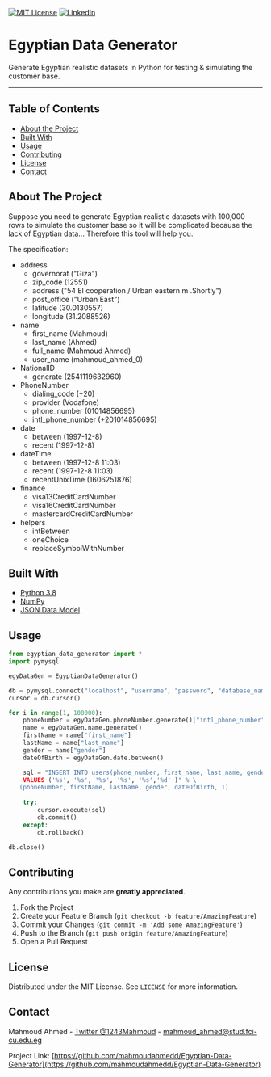 [![MIT License][license-shield]][license-url]
[![LinkedIn][linkedin-shield]][linkedin-url]

# Egyptian Data Generator
Generate Egyptian realistic datasets in Python for testing &amp; simulating the customer base.
<hr>


<!-- TABLE OF CONTENTS -->
## Table of Contents

* [About the Project](#about-the-project)
* [Built With](#built-with)
* [Usage](#usage)
* [Contributing](#contributing)
* [License](#license)
* [Contact](#contact)



<!-- ABOUT THE PROJECT -->
## About The Project

Suppose you need to generate Egyptian realistic datasets with 100,000 rows to simulate the customer base so it will be complicated because the lack of Egyptian data... Therefore this tool will help you.

The specification:

* address
  * governorat      ("Giza")
  * zip_code        (12551)
  * address         ("54 El cooperation / Urban eastern m .Shortly")
  * post_office     ("Urban East")
  * latitude        (30.0130557)
  * longitude       (31.2088526)
* name
  * first_name      (Mahmoud)
  * last_name       (Ahmed)
  * full_name       (Mahmoud Ahmed)
  * user_name       (mahmoud_ahmed_0)
* NationalID
  * generate        (2541119632960)
* PhoneNumber
  * dialing_code     (+20)
  * provider         (Vodafone)
  * phone_number     (01014856695)
  * intl_phone_number (+201014856695)
* date
  * between         (1997-12-8)
  * recent          (1997-12-8)
* dateTime
  * between         (1997-12-8 11:03)
  * recent          (1997-12-8 11:03)
  * recentUnixTime  (1606251876)
* finance
  * visa13CreditCardNumber 
  * visa16CreditCardNumber
  * mastercardCreditCardNumber
* helpers
  * intBetween
  * oneChoice
  * replaceSymbolWithNumber


## Built With
* [Python 3.8](https://www.python.org/downloads/release/python-380/)
* [NumPy](https://numpy.org/)
* [JSON Data Model](https://www.json.org/json-en.html)

## Usage

```python
from egyptian_data_generator import *
import pymysql

egyDataGen = EgyptianDataGenerator()

db = pymysql.connect("localhost", "username", "password", "database_name")
cursor = db.cursor()

for i in range(1, 100000):
    phoneNumber = egyDataGen.phoneNumber.generate()["intl_phone_number"]
    name = egyDataGen.name.generate()
    firstName = name["first_name"]
    lastName = name["last_name"]
    gender = name["gender"]
    dateOfBirth = egyDataGen.date.between()

    sql = "INSERT INTO users(phone_number, first_name, last_name, gender, date_of_birth, user_type) \ 
    VALUES ('%s', '%s', '%s', '%s', '%s','%d' )" % \
   (phoneNumber, firstName, lastName, gender, dateOfBirth, 1)
    
    try:
        cursor.execute(sql)
        db.commit()
    except:
        db.rollback()

db.close()
```



<!-- CONTRIBUTING -->
## Contributing

Any contributions you make are **greatly appreciated**.

1. Fork the Project
2. Create your Feature Branch (`git checkout -b feature/AmazingFeature`)
3. Commit your Changes (`git commit -m 'Add some AmazingFeature'`)
4. Push to the Branch (`git push origin feature/AmazingFeature`)
5. Open a Pull Request



<!-- LICENSE -->
## License

Distributed under the MIT License. See `LICENSE` for more information.



<!-- CONTACT -->
## Contact

Mahmoud Ahmed - [Twitter @1243Mahmoud](https://twitter.com/1243Mahmoud) - mahmoud_ahmed@stud.fci-cu.edu.eg

Project Link: [https://github.com/mahmoudahmedd/Egyptian-Data-Generator](https://github.com/mahmoudahmedd/Egyptian-Data-Generator)



<!-- MARKDOWN LINKS & IMAGES -->
[license-shield]: https://img.shields.io/github/license/othneildrew/Best-README-Template.svg?style=flat-square
[license-url]: https://github.com/mahmoudahmedd/Egyptian-Data-Generator/blob/master/LICENSE.txt
[linkedin-shield]: https://img.shields.io/badge/-LinkedIn-black.svg?style=flat-square&logo=linkedin&colorB=555
[linkedin-url]: https://www.linkedin.com/in/mahmoudaahmedd/
